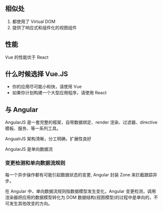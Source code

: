 ## 相似处

1.  都使用了 Virtual DOM
2.  提供了响应式和组件化的视图组件

## 性能

Vue 的性能优于 React

## 什么时候选择 Vue.JS

- 你的应用尽可能小和快，请使用 Vue
- 如果你计划构建一个大型应用程序，请使用 React

## 与 Angular

AngularJS 是一套完整的框架，自带数据绑定、render 渲染、过滤器、directive 模板、服务、等一系列工具。

AngualrJS 架构清晰，分工明确，扩展性良好

AngularJS 是单向数据流

### 变更检测和单向数据流规则

每一个异步操作都有可能引起数据状态的变更, Angular 封装 Zone 来拦截跟踪异步。

在 Angular 中，单向数据流规则指数据模型发生变化，Angular 变更检测，调用渲染器把应用的数据模型转化为 DOM 数据结构(视图模型)的过程中是单向的，不可发生其他改变的方向。
